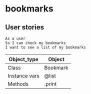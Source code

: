 # bookmarks

## User stories

```
As a user
So I can check my bookmarks
I want to see a list of my bookmarks
```

| Object_type    |   Object     |
| -------------- | ------------ |
| Class          | Bookmark     |
| Instance vars  | @list        |
| Methods        | .print       |